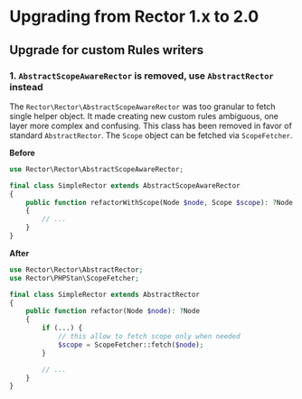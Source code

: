 # Upgrading from Rector 1.x to 2.0

## Upgrade for custom Rules writers

### 1. `AbstractScopeAwareRector` is removed, use `AbstractRector` instead

The `Rector\Rector\AbstractScopeAwareRector` was too granular to fetch single helper object. It made creating new custom rules ambiguous, one layer more complex and confusing. This class has been removed in favor of standard `AbstractRector`. The `Scope` object can be fetched via `ScopeFetcher`.

**Before**

```php
use Rector\Rector\AbstractScopeAwareRector;

final class SimpleRector extends AbstractScopeAwareRector
{
    public function refactorWithScope(Node $node, Scope $scope): ?Node
    {
        // ...
    }
}
```

**After**

```php
use Rector\Rector\AbstractRector;
use Rector\PHPStan\ScopeFetcher;

final class SimpleRector extends AbstractRector
{
    public function refactor(Node $node): ?Node
    {
        if (...) {
            // this allow to fetch scope only when needed
            $scope = ScopeFetcher::fetch($node);
        }

        // ...
    }
}
```
